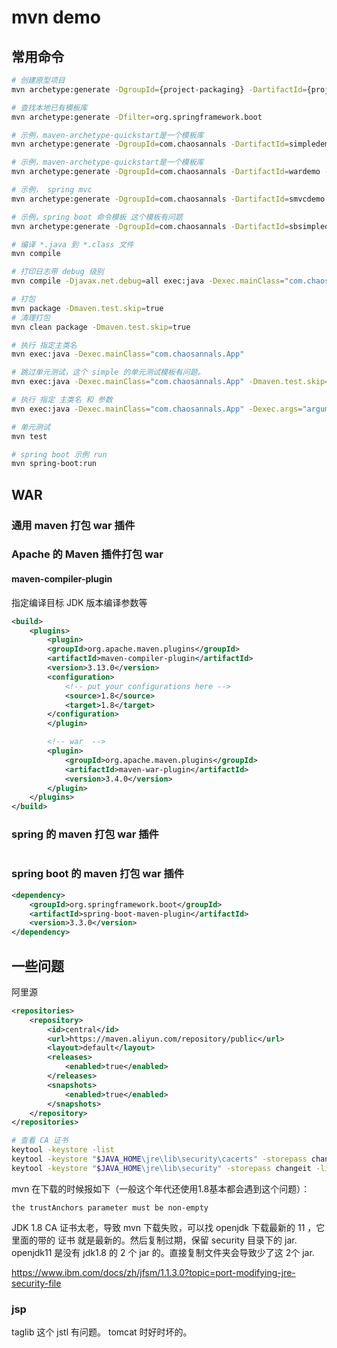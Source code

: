 # mvn demo

## 常用命令

```bash
# 创建原型项目
mvn archetype:generate -DgroupId={project-packaging} -DartifactId={project-name} -DarchetypeArtifactId={maven-template}  -DinteractiveMode=false

# 查找本地已有模板库
mvn archetype:generate -Dfilter=org.springframework.boot

# 示例，maven-archetype-quickstart是一个模板库
mvn archetype:generate -DgroupId=com.chaosannals -DartifactId=simpledemo -DarchetypeArtifactId=maven-archetype-quickstart  -DinteractiveMode=false

# 示例，maven-archetype-quickstart是一个模板库
mvn archetype:generate -DgroupId=com.chaosannals -DartifactId=wardemo -DarchetypeArtifactId=maven-archetype-quickstart  -DinteractiveMode=false

# 示例， spring mvc 
mvn archetype:generate -DgroupId=com.chaosannals -DartifactId=smvcdemo -DarchetypeArtifactId=maven-archetype-quickstart  -DinteractiveMode=false

# 示例，spring boot 命令模板 这个模板有问题
mvn archetype:generate -DgroupId=com.chaosannals -DartifactId=sbsimpledemo -DarchetypeGroupId=org.springframework.boot -DarchetypeArtifactId=spring-boot-sample-simple-archetype  -DinteractiveMode=false

# 编译 *.java 到 *.class 文件
mvn compile

# 打印日志带 debug 级别
mvn compile -Djavax.net.debug=all exec:java -Dexec.mainClass="com.chaosannals.App" -Dmaven.test.skip=true

# 打包
mvn package -Dmaven.test.skip=true
# 清理打包
mvn clean package -Dmaven.test.skip=true

# 执行 指定主类名
mvn exec:java -Dexec.mainClass="com.chaosannals.App"

# 跳过单元测试，这个 simple 的单元测试模板有问题。
mvn exec:java -Dexec.mainClass="com.chaosannals.App" -Dmaven.test.skip=true

# 执行 指定 主类名 和 参数
mvn exec:java -Dexec.mainClass="com.chaosannals.App" -Dexec.args="argument1"

# 单元测试
mvn test

# spring boot 示例 run
mvn spring-boot:run
```

## WAR

### 通用 maven 打包 war 插件

### Apache 的 Maven 插件打包 war

#### maven-compiler-plugin

指定编译目标 JDK 版本编译参数等

```xml
<build>
    <plugins>
        <plugin>
        <groupId>org.apache.maven.plugins</groupId>
        <artifactId>maven-compiler-plugin</artifactId>
        <version>3.13.0</version>
        <configuration>
            <!-- put your configurations here -->
            <source>1.8</source>
            <target>1.8</target>
        </configuration>
        </plugin>

        <!-- war  -->
        <plugin>
            <groupId>org.apache.maven.plugins</groupId>
            <artifactId>maven-war-plugin</artifactId>
            <version>3.4.0</version>
        </plugin>
    </plugins>
</build>
```

### spring 的 maven 打包 war 插件

```xml

```

### spring boot 的 maven 打包 war 插件

```xml
<dependency>
    <groupId>org.springframework.boot</groupId>
    <artifactId>spring-boot-maven-plugin</artifactId>
    <version>3.3.0</version>
</dependency>
```


## 一些问题

阿里源

```xml
<repositories>
    <repository>
        <id>central</id>
        <url>https://maven.aliyun.com/repository/public</url>
        <layout>default</layout>
        <releases>
            <enabled>true</enabled>
        </releases>
        <snapshots>
            <enabled>true</enabled>
        </snapshots>
    </repository>
</repositories>
```

```bash
# 查看 CA 证书
keytool -keystore -list
keytool -keystore "$JAVA_HOME\jre\lib\security\cacerts" -storepass changeit -list
keytool -keystore "$JAVA_HOME\jre\lib\security" -storepass changeit -list
```

mvn 在下载的时候报如下（一般这个年代还使用1.8基本都会遇到这个问题）：
```
the trustAnchors parameter must be non-empty
```
JDK 1.8 CA 证书太老，导致 mvn 下载失败，可以找 openjdk 下载最新的 11 ，它里面的带的 证书 就是最新的。然后复制过期，保留 security 目录下的 jar. 
openjdk11 是没有 jdk1.8 的 2 个 jar 的。直接复制文件夹会导致少了这 2个 jar.

https://www.ibm.com/docs/zh/jfsm/1.1.3.0?topic=port-modifying-jre-security-file



### jsp

taglib 这个 jstl 有问题。
tomcat 时好时坏的。
